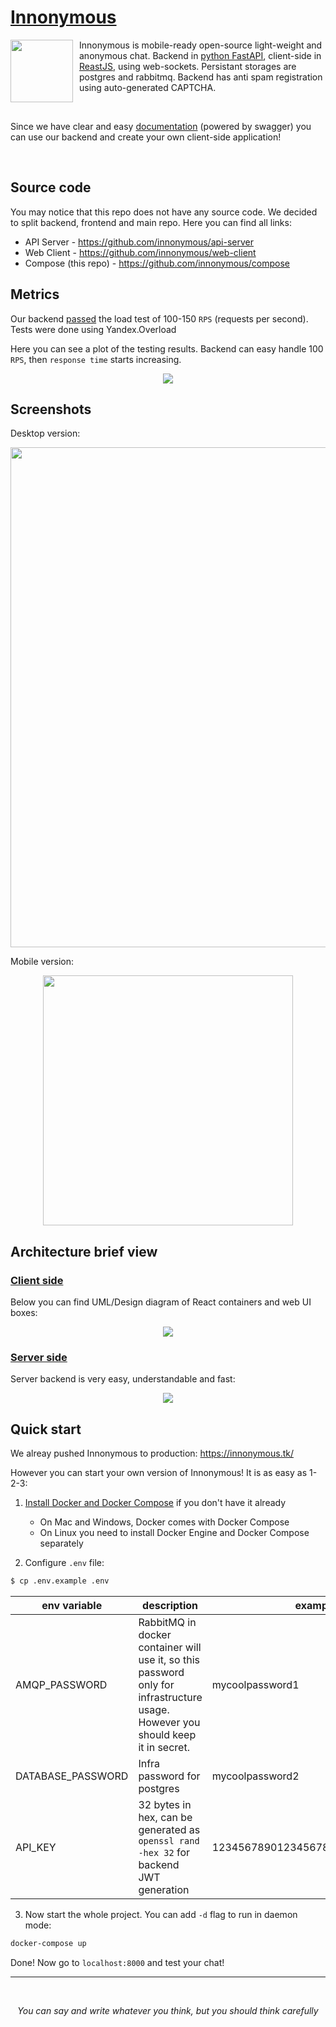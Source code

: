 # [Innonymous](https://innonymous.tk/)

<img src="images/logo.png" align="left" width=100 style="margin: 0px 10px 0px 0px"> Innonymous is mobile-ready open-source light-weight and anonymous chat. Backend in [python FastAPI](https://fastapi.tiangolo.com/), client-side in [ReastJS](https://reactjs.org/), using web-sockets. Persistant storages are postgres and rabbitmq. Backend has anti spam registration using auto-generated CAPTCHA.

<br>


Since we have clear and easy [documentation](https://innonymous.tk/api/docs) (powered by swagger) you can use our backend and create your own client-side application! 

<br>

## Source code

You may notice that this repo does not have any source code. We decided to split backend, frontend and main repo. Here you can find all links:

+ API Server - https://github.com/innonymous/api-server
+ Web Client - https://github.com/innonymous/web-client
+ Compose (this repo) - https://github.com/innonymous/compose


## Metrics

Our backend [passed](https://overload.yandex.net/460788#tab=test_data&tags=&plot_groups=main&machines=&metrics=&slider_start=1631255404&slider_end=1631255689&compress_ratio=1) the load test of 100-150 `RPS` (requests per second). Tests were done using Yandex.Overload

Here you can see a plot of the testing results. Backend can easy handle 100 `RPS`, then `response time` starts increasing.

<p align="center">
<img src="images/yatank.png" />
</p>

## Screenshots

Desktop version:
<p align="center">
<img src="images/app_example1.png" width="800px" />
</p>

Mobile version:
<p align="center">
<img src="images/app_example2.jpg" width="400px" />
</p>


## Architecture brief view

### [Client side](https://github.com/innonymous/web-client)

Below you can find UML/Design diagram of React containers and web UI boxes:


<p align="center">
<img src="images/arch_front.png"/>
</p>

### [Server side](https://github.com/innonymous/api-server)

Server backend is very easy, understandable and fast:

<p align="center">
<img src="images/arch_back.png"/>
</p>


## Quick start

We alreay pushed Innonymous to production: https://innonymous.tk/


However you can start your own version of Innonymous! It is as easy as 1-2-3:

1. [Install Docker and Docker Compose](https://docs.docker.com/get-docker/) if you don't have it already
    * On Mac and Windows, Docker comes with Docker Compose
    * On Linux you need to install Docker Engine and Docker Compose separately

2. Configure `.env` file:
```sh
$ cp .env.example .env
```
|env variable|description|example|
|--|--|--|
|AMQP_PASSWORD| RabbitMQ in docker container will use it, so this password only for infrastructure usage. However you should keep it in secret. |mycoolpassword1|
|DATABASE_PASSWORD| Infra password for postgres |mycoolpassword2|
|API_KEY| 32 bytes in hex, can be generated as `openssl rand -hex 32` for backend JWT generation |12345678901234567890123456789012|


3. Now start the whole project. You can add `-d` flag to run in daemon mode:

```sh
docker-compose up
```

Done! Now go to `localhost:8000` and test your chat!

<hr>
<br>

<center> 

*You can say and write whatever you think, but you should think carefully* 

</center>